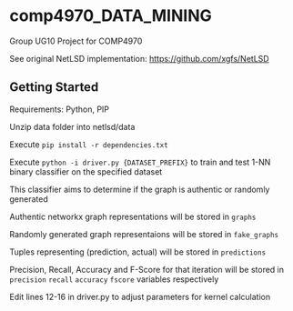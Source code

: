 # comp4970_DATA_MINING

Group UG10 Project for COMP4970

See original NetLSD implementation: https://github.com/xgfs/NetLSD

## Getting Started

Requirements: Python, PIP

Unzip data folder into netlsd/data

Execute `pip install -r dependencies.txt`

Execute `python -i driver.py {DATASET_PREFIX}` to train and test 1-NN binary classifier on the specified dataset

This classifier aims to determine if the graph is authentic or randomly generated

Authentic networkx graph representations will be stored in `graphs`

Randomly generated graph representaions will be stored in `fake_graphs`

Tuples representing (prediction, actual) will be stored in `predictions`

Precision, Recall, Accuracy and F-Score for that iteration will be stored in `precision` `recall` `accuracy` `fscore` variables respectively

Edit lines 12-16 in driver.py to adjust parameters for kernel calculation